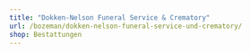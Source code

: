```yaml
---
title: "Dokken-Nelson Funeral Service & Crematory"
url: /bozeman/dokken-nelson-funeral-service-und-crematory/
shop: Bestattungen
---
```

